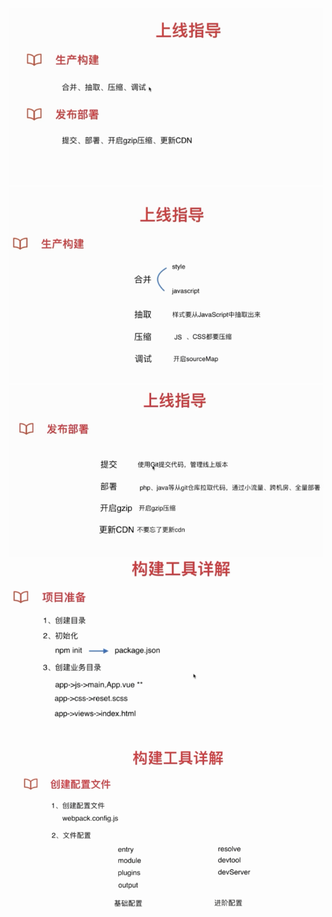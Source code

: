 ![](/assets/import50.png)![](/assets/import52.png)![](/assets/import53.png)![](/assets/import54.png)![](/assets/import55.png)

